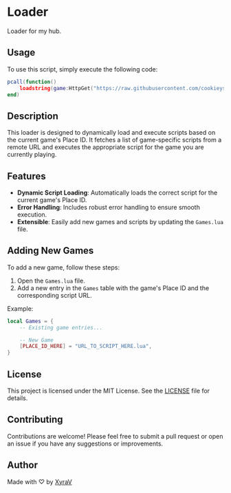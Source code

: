 # Loader

Loader for my hub.

## Usage

To use this script, simply execute the following code:

```lua
pcall(function()
    loadstring(game:HttpGet("https://raw.githubusercontent.com/cookieys/loader/refs/heads/main/Loader.lua", true))()
end)
```

## Description

This loader is designed to dynamically load and execute scripts based on the current game's Place ID. It fetches a list of game-specific scripts from a remote URL and executes the appropriate script for the game you are currently playing.

## Features

- **Dynamic Script Loading**: Automatically loads the correct script for the current game's Place ID.
- **Error Handling**: Includes robust error handling to ensure smooth execution.
- **Extensible**: Easily add new games and scripts by updating the `Games.lua` file.

## Adding New Games

To add a new game, follow these steps:
1. Open the `Games.lua` file.
2. Add a new entry in the `Games` table with the game's Place ID and the corresponding script URL.

Example:
```lua
local Games = {
    -- Existing game entries...

    -- New Game
    [PLACE_ID_HERE] = "URL_TO_SCRIPT_HERE.lua",
}
```

## License

This project is licensed under the MIT License. See the [LICENSE](https://mit-license.org/) file for details.

## Contributing

Contributions are welcome! Please feel free to submit a pull request or open an issue if you have any suggestions or improvements.

## Author

Made with ♡ by [XyraV](https://github.com/cookieys)
